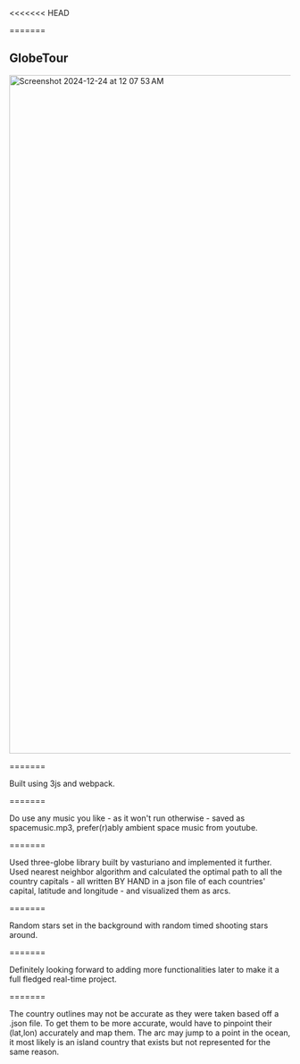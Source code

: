 <<<<<<< HEAD
 
=======
## GlobeTour

<img width="1214" alt="Screenshot 2024-12-24 at 12 07 53 AM" src="https://github.com/user-attachments/assets/aa47f35b-a549-4ab1-b419-3704c19177ed" />


=======

Built using 3js and webpack. 

=======

Do use any music you like - as it won't run otherwise - saved as spacemusic.mp3, prefer(r)ably ambient space music from youtube. 

=======

Used three-globe library built by vasturiano and implemented it further. Used nearest neighbor algorithm and calculated the optimal path to all the country capitals - all written BY HAND in a json file of each countries' capital, latitude and longitude - and visualized them as arcs. 

=======

Random stars set in the background with random timed shooting stars around. 

=======

Definitely looking forward to adding more functionalities later to make it a full fledged real-time project.

=======

The country outlines may not be accurate as they were taken based off a .json file. To get them to be more accurate, would have to pinpoint their (lat,lon) accurately and map them. The arc may jump to a point in the ocean, it most likely is an island country that exists but not represented for the same reason.
